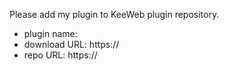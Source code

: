 Please add my plugin to KeeWeb plugin repository.

- plugin name: 
- download URL: https://
- repo URL: https://
